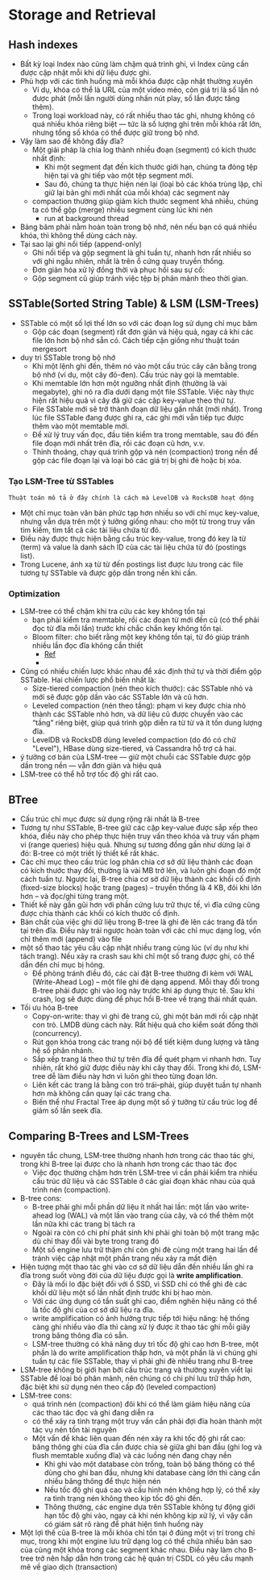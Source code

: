 # Storage and Retrieval


## Hash indexes

- Bất kỳ loại Index nào cũng làm chậm quá trình ghi, vì Index cũng cần được cập nhật mỗi khi dữ liệu được ghi.
- Phù hợp với các tình huống mà mỗi khóa được cập nhật thường xuyên
    - Ví dụ, khóa có thể là URL của một video mèo, còn giá trị là số lần nó được phát (mỗi lần người dùng nhấn nút play, số lần được tăng thêm).
    - Trong loại workload này, có rất nhiều thao tác ghi, nhưng không có quá nhiều khóa riêng biệt — tức là số lượng ghi trên mỗi khóa rất lớn, nhưng tổng số khóa có thể được giữ trong bộ nhớ.
- Vậy làm sao để không đầy đĩa?
    - Một giải pháp là chia log thành nhiều đoạn (segment) có kích thước nhất định:
        - Khi một segment đạt đến kích thước giới hạn, chúng ta đóng tệp hiện tại và ghi tiếp vào một tệp segment mới.
        - Sau đó, chúng ta thực hiện nén lại (loại bỏ các khóa trùng lặp, chỉ giữ lại bản ghi mới nhất của mỗi khóa) các segment này
    - compaction thường giúp giảm kích thước segment khá nhiều, chúng ta có thể gộp (merge) nhiều segment cùng lúc khi nén
        - run at background thread
- Bảng băm phải nằm hoàn toàn trong bộ nhớ, nên nếu bạn có quá nhiều khóa, thì không thể dùng cách này.
- Tại sao lại ghi nối tiếp (append-only)
    - Ghi nối tiếp và gộp segment là ghi tuần tự, nhanh hơn rất nhiều so với ghi ngẫu nhiên, nhất là trên ổ cứng quay truyền thống.
    - Đơn giản hóa xử lý đồng thời và phục hồi sau sự cố:
    - Gộp segment cũ giúp tránh việc tệp bị phân mảnh theo thời gian.

## SSTable(Sorted String Table) & LSM (LSM-Trees)

-  SSTable có một số lợi thế lớn so với các đoạn log sử dụng chỉ mục băm
    - Gộp các đoạn (segment) rất đơn giản và hiệu quả, ngay cả khi các file lớn hơn bộ nhớ sẵn có. Cách tiếp cận giống như thuật toán mergesort
- duy trì SSTable trong bộ nhớ
    - Khi một lệnh ghi đến, thêm nó vào một cấu trúc cây cân bằng trong bộ nhớ (ví dụ, một cây đỏ-đen). Cấu trúc này gọi là memtable.
    - Khi memtable lớn hơn một ngưỡng nhất định (thường là vài megabyte), ghi nó ra đĩa dưới dạng một file SSTable. Việc này thực hiện rất hiệu quả vì cây đã giữ các cặp key-value theo thứ tự.
    - File SSTable mới sẽ trở thành đoạn dữ liệu gần nhất (mới nhất). Trong lúc file SSTable đang được ghi ra, các ghi mới vẫn tiếp tục được thêm vào một memtable mới.
    - Để xử lý truy vấn đọc, đầu tiên kiểm tra trong memtable, sau đó đến file đoạn mới nhất trên đĩa, rồi các đoạn cũ hơn, v.v.
    - Thỉnh thoảng, chạy quá trình gộp và nén (compaction) trong nền để gộp các file đoạn lại và loại bỏ các giá trị bị ghi đè hoặc bị xóa.

### Tạo LSM-Tree từ SSTables

`Thuật toán mô tả ở đây chính là cách mà LevelDB và RocksDB hoạt động`

- Một chỉ mục toàn văn bản phức tạp hơn nhiều so với chỉ mục key-value, nhưng vẫn dựa trên một ý tưởng giống nhau: cho một từ trong truy vấn tìm kiếm, tìm tất cả các tài liệu chứa từ đó. 
- Điều này được thực hiện bằng cấu trúc key-value, trong đó key là từ (term) và value là danh sách ID của các tài liệu chứa từ đó (postings list). 
- Trong Lucene, ánh xạ từ từ đến postings list được lưu trong các file tương tự SSTable và được gộp dần trong nền khi cần.

### Optimization

- LSM-tree có thể chậm khi tra cứu các key không tồn tại
    - bạn phải kiểm tra memtable, rồi các đoạn từ mới đến cũ (có thể phải đọc từ đĩa mỗi lần) trước khi chắc chắn key không tồn tại.
    - Bloom filter: cho biết rằng một key không tồn tại, từ đó giúp tránh nhiều lần đọc đĩa không cần thiết
        - [Ref](https://www.youtube.com/watch?v=SCNk2lqXv6w&t=14s)
        - 
- Cũng có nhiều chiến lược khác nhau để xác định thứ tự và thời điểm gộp SSTable. Hai chiến lược phổ biến nhất là:
    - Size-tiered compaction (nén theo kích thước): các SSTable nhỏ và mới sẽ được gộp dần vào các SSTable lớn và cũ hơn.
    - Leveled compaction (nén theo tầng): phạm vi key được chia nhỏ thành các SSTable nhỏ hơn, và dữ liệu cũ được chuyển vào các “tầng” riêng biệt, giúp quá trình gộp diễn ra từ từ và ít tốn dung lượng đĩa.
    - LevelDB và RocksDB dùng leveled compaction (do đó có chữ "Level"), HBase dùng size-tiered, và Cassandra hỗ trợ cả hai.
- ý tưởng cơ bản của LSM-tree — giữ một chuỗi các SSTable được gộp dần trong nền — vẫn đơn giản và hiệu quả
- LSM-tree có thể hỗ trợ tốc độ ghi rất cao.

## BTree

- Cấu trúc chỉ mục được sử dụng rộng rãi nhất là B-tree 
- Tương tự như SSTable, B-tree giữ các cặp key-value được sắp xếp theo khóa, điều này cho phép thực hiện truy vấn theo khóa và truy vấn phạm vi (range queries) hiệu quả. Nhưng sự tương đồng gần như dừng lại ở đó: B-tree có một triết lý thiết kế rất khác.
- Các chỉ mục theo cấu trúc log phân chia cơ sở dữ liệu thành các đoạn có kích thước thay đổi, thường là vài MB trở lên, và luôn ghi đoạn đó một cách tuần tự. Ngược lại, B-tree chia cơ sở dữ liệu thành các khối cố định (fixed-size blocks) hoặc trang (pages) – truyền thống là 4 KB, đôi khi lớn hơn – và đọc/ghi từng trang một.
- Thiết kế này gần gũi hơn với phần cứng lưu trữ thực tế, vì đĩa cứng cũng được chia thành các khối có kích thước cố định.
- Bản chất của việc ghi dữ liệu trong B-tree là ghi đè lên các trang đã tồn tại trên đĩa. Điều này trái ngược hoàn toàn với các chỉ mục dạng log, vốn chỉ thêm mới (append) vào file
- một số thao tác yêu cầu cập nhật nhiều trang cùng lúc (ví dụ như khi tách trang). Nếu xảy ra crash sau khi chỉ một số trang được ghi, có thể dẫn đến chỉ mục bị hỏng.
    - Để phòng tránh điều đó, các cài đặt B-tree thường đi kèm với WAL (Write-Ahead Log) – một file ghi đè dạng append. Mỗi thay đổi trong B-tree phải được ghi vào log này trước khi áp dụng thực tế. Sau khi crash, log sẽ được dùng để phục hồi B-tree về trạng thái nhất quán.
- Tối ưu hóa B-tree
    - Copy-on-write: thay vì ghi đè trang cũ, ghi một bản mới rồi cập nhật con trỏ. LMDB dùng cách này. Rất hiệu quả cho kiểm soát đồng thời (concurrency).
    - Rút gọn khóa trong các trang nội bộ để tiết kiệm dung lượng và tăng hệ số phân nhánh.
    - Sắp xếp trang lá theo thứ tự trên đĩa để quét phạm vi nhanh hơn. Tuy nhiên, rất khó giữ được điều này khi cây thay đổi. Trong khi đó, LSM-tree dễ làm điều này hơn vì luôn ghi theo từng đoạn lớn.
    - Liên kết các trang lá bằng con trỏ trái–phải, giúp duyệt tuần tự nhanh hơn mà không cần quay lại các trang cha.
    - Biến thể như Fractal Tree áp dụng một số ý tưởng từ cấu trúc log để giảm số lần seek đĩa.

## Comparing B-Trees and LSM-Trees

- nguyên tắc chung, LSM-tree thường nhanh hơn trong các thao tác ghi, trong khi B-tree lại được cho là nhanh hơn trong các thao tác đọc 
    - Việc đọc thường chậm hơn trên LSM-tree vì cần phải kiểm tra nhiều cấu trúc dữ liệu và các SSTable ở các giai đoạn khác nhau của quá trình nén (compaction).
- B-tree cons:
    - B-tree phải ghi mỗi phần dữ liệu ít nhất hai lần: một lần vào write-ahead log (WAL) và một lần vào trang của cây, và có thể thêm một lần nữa khi các trang bị tách ra
    - Ngoài ra còn có chi phí phát sinh khi phải ghi toàn bộ một trang mặc dù chỉ thay đổi vài byte trong trang đó
    - Một số engine lưu trữ thậm chí còn ghi đè cùng một trang hai lần để tránh việc cập nhật một phần trang nếu xảy ra mất điện
- Hiện tượng một thao tác ghi vào cơ sở dữ liệu dẫn đến nhiều lần ghi ra đĩa trong suốt vòng đời của dữ liệu được gọi là **write amplification**. 
    - Đây là mối lo đặc biệt đối với ổ SSD, vì SSD chỉ có thể ghi đè các khối dữ liệu một số lần nhất định trước khi bị hao mòn.
    - Với các ứng dụng có tần suất ghi cao, điểm nghẽn hiệu năng có thể là tốc độ ghi của cơ sở dữ liệu ra đĩa.
    - write amplification có ảnh hưởng trực tiếp tới hiệu năng: hệ thống càng ghi nhiều vào đĩa thì càng xử lý được ít thao tác ghi mỗi giây trong băng thông đĩa có sẵn.
    - LSM-tree thường có khả năng duy trì tốc độ ghi cao hơn B-tree, một phần là do write amplification thấp hơn, và một phần là vì chúng ghi tuần tự các file SSTable, thay vì phải ghi đè nhiều trang như B-tree
- LSM-tree không bị giới hạn bởi cấu trúc trang và thường xuyên viết lại SSTable để loại bỏ phân mảnh, nên chúng có chi phí lưu trữ thấp hơn, đặc biệt khi sử dụng nén theo cấp độ (leveled compaction)
- LSM-tree cons:
    - quá trình nén (compaction) đôi khi có thể làm giảm hiệu năng của các thao tác đọc và ghi đang diễn ra
    - có thể xảy ra tình trạng một truy vấn cần phải đợi đĩa hoàn thành một tác vụ nén tốn tài nguyên
    - Một vấn đề khác liên quan đến nén xảy ra khi tốc độ ghi rất cao: băng thông ghi của đĩa cần được chia sẻ giữa ghi ban đầu (ghi log và flush memtable xuống đĩa) và các luồng nén đang chạy nền
        - Khi ghi vào một database còn trống, toàn bộ băng thông có thể dùng cho ghi ban đầu, nhưng khi database càng lớn thì càng cần nhiều băng thông để thực hiện nén
        - Nếu tốc độ ghi quá cao và cấu hình nén không hợp lý, có thể xảy ra tình trạng nén không theo kịp tốc độ ghi đến.
        - Thông thường, các engine dựa trên SSTable không tự động giới hạn tốc độ ghi vào, ngay cả khi nén không kịp xử lý, vì vậy cần có giám sát rõ ràng để phát hiện tình huống này
- Một lợi thế của B-tree là mỗi khóa chỉ tồn tại ở đúng một vị trí trong chỉ mục, trong khi một engine lưu trữ dạng log có thể chứa nhiều bản sao của cùng một khóa trong các segment khác nhau. Điều này làm cho B-tree trở nên hấp dẫn hơn trong các hệ quản trị CSDL có yêu cầu mạnh mẽ về giao dịch (transaction) 